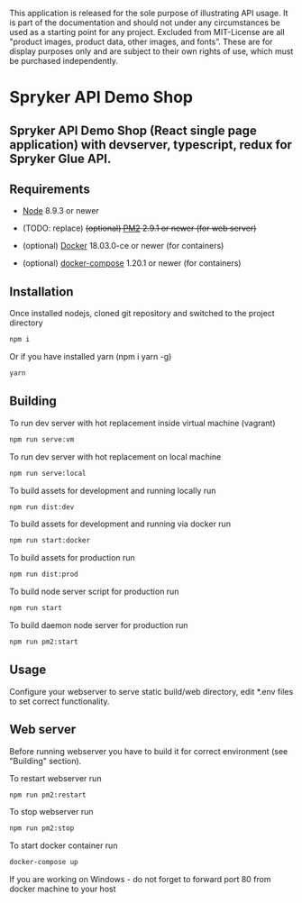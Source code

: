 This application is released for the sole purpose of illustrating API usage. It is part of the documentation and should not under any circumstances be used as a starting point for any project. Excluded from MIT-License are all "product images, product data, other images, and fonts”. These are for display purposes only and are subject to their own rights of use, which must be purchased independently.

Spryker API Demo Shop
===========

## Spryker API Demo Shop (React single page application) with devserver, typescript, redux for Spryker Glue API.

## Requirements

- [Node](https://nodejs.org) 8.9.3 or newer

- (TODO: replace) ~~(optional) [PM2](https://www.npmjs.com/package/pm2) 2.9.1 or newer (for web server)~~

- (optional) [Docker](https://www.docker.com/) 18.03.0-ce or newer (for containers)

- (optional) [docker-compose](https://github.com/docker/compose) 1.20.1 or newer (for containers)

## Installation
Once installed nodejs, cloned git repository and switched to the project directory
```sh
npm i
```
Or if you have installed yarn (npm i yarn -g)
```sh
yarn
```

## Building
To run dev server with hot replacement inside virtual machine (vagrant)
```sh
npm run serve:vm
```
To run dev server with hot replacement on local machine
```sh
npm run serve:local
```
To build assets for development and running locally run
```sh
npm run dist:dev
```
To build assets for development and running via docker run
```sh
npm run start:docker
```
To build assets for production run
```sh
npm run dist:prod
```
To build node server script for production run
```sh
npm run start
```
To build daemon node server for production run
```sh
npm run pm2:start
```

## Usage
Configure your webserver to serve static build/web directory, edit *.env files to set correct functionality.

## Web server
Before running webserver you have to build it for correct environment (see "Building" section).

To restart webserver run
```sh
npm run pm2:restart
```
To stop webserver run
```sh
npm run pm2:stop
```
To start docker container run
```sh
docker-compose up
```
If you are working on Windows - do not forget to forward port 80 from docker machine to your host
